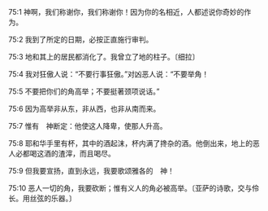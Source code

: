 <a id="1"></a>75:1  神啊，我们称谢你，我们称谢你！因为你的名相近，人都述说你奇妙的作为。  

<a id="2"></a>75:2  我到了所定的日期，必按正直施行审判。  

<a id="3"></a>75:3  地和其上的居民都消化了。我曾立了地的柱子。〔细拉〕  

<a id="4"></a>75:4  我对狂傲人说：“不要行事狂傲。”对凶恶人说：“不要举角！  

<a id="5"></a>75:5  不要把你们的角高举；不要挺著颈项说话。”  

<a id="6"></a>75:6  因为高举非从东，非从西，也非从南而来。  

<a id="7"></a>75:7  惟有　神断定：他使这人降卑，使那人升高。  

<a id="8"></a>75:8  耶和华手里有杯，其中的酒起沫，杯内满了搀杂的酒。他倒出来，地上的恶人必都喝这酒的渣滓，而且喝尽。  

<a id="9"></a>75:9  但我要宣扬，直到永远，我要歌颂雅各的　神！  

<a id="10"></a>75:10  恶人一切的角，我要砍断；惟有义人的角必被高举。〔亚萨的诗歌，交与伶长。用丝弦的乐器。〕  
